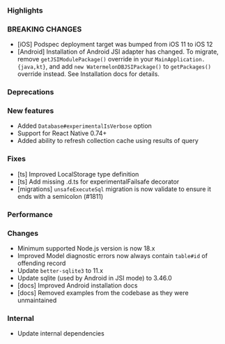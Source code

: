 ### Highlights

### BREAKING CHANGES

- [iOS] Podspec deployment target was bumped from iOS 11 to iOS 12
- [Android] Installation of Android JSI adapter has changed. To migrate, remove `getJSIModulePackage()` override in your `MainApplication.{java,kt}`, and add `new WatermelonDBJSIPackage()` to `getPackages()` override instead. See Installation docs for details.

### Deprecations

### New features

- Added `Database#experimentalIsVerbose` option
- Support for React Native 0.74+
- Added ability to refresh collection cache using results of query

### Fixes

- [ts] Improved LocalStorage type definition
- [ts] Add missing .d.ts for experimentalFailsafe decorator
- [migrations] `unsafeExecuteSql` migration is now validate to ensure it ends with a semicolon (#1811)

### Performance

### Changes

- Minimum supported Node.js version is now 18.x
- Improved Model diagnostic errors now always contain `table#id` of offending record
- Update `better-sqlite3` to 11.x
- Update sqlite (used by Android in JSI mode) to 3.46.0
- [docs] Improved Android installation docs
- [docs] Removed examples from the codebase as they were unmaintained

### Internal

- Update internal dependencies
